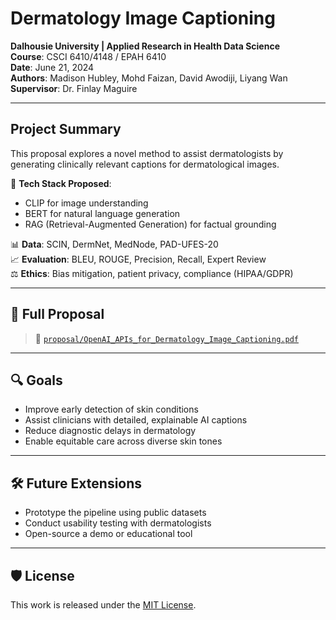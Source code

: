 # Dermatology Image Captioning

**Dalhousie University | Applied Research in Health Data Science**  
**Course**: CSCI 6410/4148 / EPAH 6410  
**Date**: June 21, 2024  
**Authors**: Madison Hubley, Mohd Faizan, David Awodiji, Liyang Wan  
**Supervisor**: Dr. Finlay Maguire  

---

## Project Summary

This proposal explores a novel method to assist dermatologists by generating clinically relevant captions for dermatological images.

🧠 **Tech Stack Proposed**:
- CLIP for image understanding
- BERT for natural language generation
- RAG (Retrieval-Augmented Generation) for factual grounding

📊 **Data**: SCIN, DermNet, MedNode, PAD-UFES-20  
📈 **Evaluation**: BLEU, ROUGE, Precision, Recall, Expert Review  
⚖️ **Ethics**: Bias mitigation, patient privacy, compliance (HIPAA/GDPR)

---

## 📄 Full Proposal

> 📂 [`proposal/OpenAI_APIs_for_Dermatology_Image_Captioning.pdf`](https://github.com/faizansiddiqu007/dermatology-captioning-proposal/blob/main/proposal/CSCI%206410%20Research%20Proposal.pdf)

---

## 🔍 Goals

- Improve early detection of skin conditions
- Assist clinicians with detailed, explainable AI captions
- Reduce diagnostic delays in dermatology
- Enable equitable care across diverse skin tones

---

## 🛠 Future Extensions

- Prototype the pipeline using public datasets
- Conduct usability testing with dermatologists
- Open-source a demo or educational tool

---

## 🛡 License

This work is released under the [MIT License](https://github.com/faizansiddiqu007/dermatology-captioning-proposal/blob/main/LICENCE).
